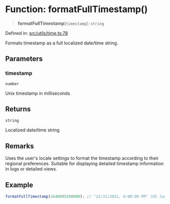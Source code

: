 # Function: formatFullTimestamp()

> **formatFullTimestamp**(`timestamp`): `string`

Defined in: [src/utils/time.ts:78](https://github.com/Nick2bad4u/Uptime-Watcher/blob/main/src/utils/time.ts#L78)

Formats timestamp as a full localized date/time string.

## Parameters

### timestamp

`number`

Unix timestamp in milliseconds

## Returns

`string`

Localized date/time string

## Remarks

Uses the user's locale settings to format the timestamp according to their
regional preferences. Suitable for displaying detailed timestamp information
in logs or detailed views.

## Example

```typescript
formatFullTimestamp(1640995200000); // "12/31/2021, 4:00:00 PM" (US locale)
```
